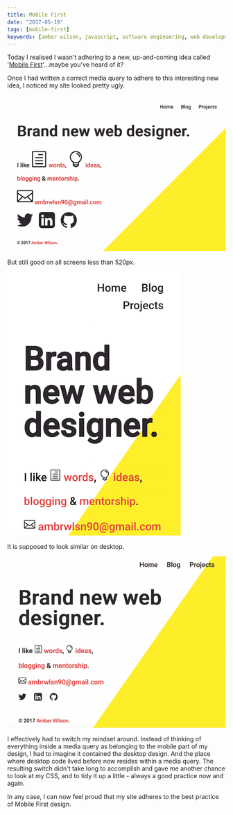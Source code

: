 ```yaml
---
title: Mobile First
date: "2017-05-19"
tags: [mobile-first]
keywords: [amber wilson, javascript, software engineering, web development, coding]
---
```


Today I realised I wasn't adhering to a new, up-and-coming idea called '[Mobile First](https://www.lukew.com/ff/entry.asp?933)'...maybe you've heard of it?

Once I had written a correct media query to adhere to this interesting new idea, I noticed my site looked pretty ugly.

![ugly site](img/site-ugly.png)

But still good on all screens less than 520px.

![mobile site](img/site-mobile.png)

It is supposed to look similar on desktop.

![pretty site](img/site-pretty.png)

I effectively had to switch my mindset around. Instead of thinking of everything inside a media query as belonging to the mobile part of my design, I had to imagine it contained the desktop design. And the place where desktop code lived before now resides within a media query. The resulting switch didn't take long to accomplish and gave me another chance to look at my CSS, and to tidy it up a little - always a good practice now and again.

In any case, I can now feel proud that my site adheres to the best practice of Mobile First design.
